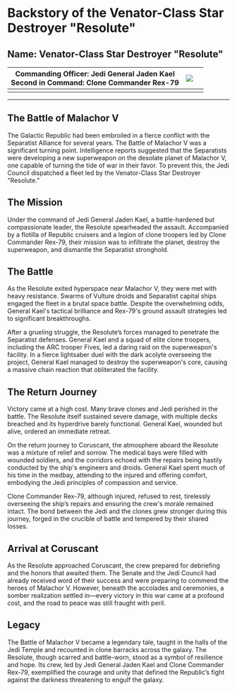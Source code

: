 # Backstory of the Venator-Class Star Destroyer "Resolute"


## Name: Venator-Class Star Destroyer "Resolute"

| **Commanding Officer:** Jedi General Jaden Kael  <br>**Second in Command:** Clone Commander Rex-79 | ![](https://galacticarmory.net/cdn/shop/files/Comp194_590x.gif?v=1698781844) |     |
| -------------------------------------------------------------------------------------------------- | ---------------------------------------------------------------------------- | --- |
|                                                                                                    |                                                                              |     |

---

## The Battle of Malachor V

The Galactic Republic had been embroiled in a fierce conflict with the Separatist Alliance for several years. The Battle of Malachor V was a significant turning point. Intelligence reports suggested that the Separatists were developing a new superweapon on the desolate planet of Malachor V, one capable of turning the tide of war in their favor. To prevent this, the Jedi Council dispatched a fleet led by the Venator-Class Star Destroyer "Resolute."

## The Mission

Under the command of Jedi General Jaden Kael, a battle-hardened but compassionate leader, the Resolute spearheaded the assault. Accompanied by a flotilla of Republic cruisers and a legion of clone troopers led by Clone Commander Rex-79, their mission was to infiltrate the planet, destroy the superweapon, and dismantle the Separatist stronghold.

## The Battle

As the Resolute exited hyperspace near Malachor V, they were met with heavy resistance. Swarms of Vulture droids and Separatist capital ships engaged the fleet in a brutal space battle. Despite the overwhelming odds, General Kael's tactical brilliance and Rex-79's ground assault strategies led to significant breakthroughs.

After a grueling struggle, the Resolute’s forces managed to penetrate the Separatist defenses. General Kael and a squad of elite clone troopers, including the ARC trooper Fives, led a daring raid on the superweapon's facility. In a fierce lightsaber duel with the dark acolyte overseeing the project, General Kael managed to destroy the superweapon's core, causing a massive chain reaction that obliterated the facility.

## The Return Journey

Victory came at a high cost. Many brave clones and Jedi perished in the battle. The Resolute itself sustained severe damage, with multiple decks breached and its hyperdrive barely functional. General Kael, wounded but alive, ordered an immediate retreat.

On the return journey to Coruscant, the atmosphere aboard the Resolute was a mixture of relief and sorrow. The medical bays were filled with wounded soldiers, and the corridors echoed with the repairs being hastily conducted by the ship's engineers and droids. General Kael spent much of his time in the medbay, attending to the injured and offering comfort, embodying the Jedi principles of compassion and service.

Clone Commander Rex-79, although injured, refused to rest, tirelessly overseeing the ship’s repairs and ensuring the crew's morale remained intact. The bond between the Jedi and the clones grew stronger during this journey, forged in the crucible of battle and tempered by their shared losses.

## Arrival at Coruscant

As the Resolute approached Coruscant, the crew prepared for debriefing and the honors that awaited them. The Senate and the Jedi Council had already received word of their success and were preparing to commend the heroes of Malachor V. However, beneath the accolades and ceremonies, a somber realization settled in—every victory in this war came at a profound cost, and the road to peace was still fraught with peril.

## Legacy

The Battle of Malachor V became a legendary tale, taught in the halls of the Jedi Temple and recounted in clone barracks across the galaxy. The Resolute, though scarred and battle-worn, stood as a symbol of resilience and hope. Its crew, led by Jedi General Jaden Kael and Clone Commander Rex-79, exemplified the courage and unity that defined the Republic’s fight against the darkness threatening to engulf the galaxy.
